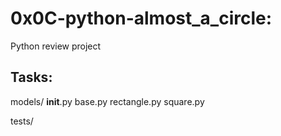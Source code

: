 # 0x0C-python-almost_a_circle:

Python review project

## Tasks:

models/
	__init__.py
	base.py
	rectangle.py
	square.py

tests/
